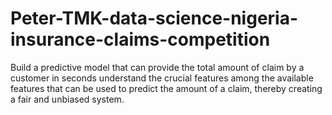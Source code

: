 # Peter-TMK-data-science-nigeria-insurance-claims-competition
Build a predictive model that can provide the total amount of claim by a customer in seconds understand the crucial features among the available features that can be used to predict the amount of a claim, thereby creating a fair and unbiased system.
